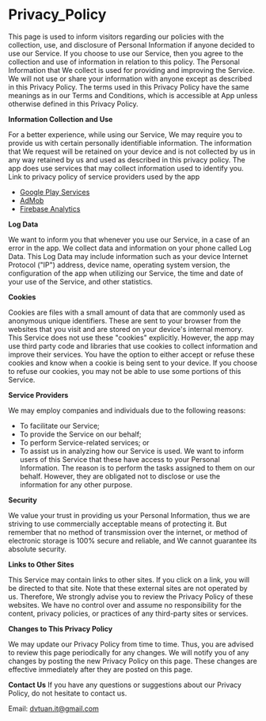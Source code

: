 # Privacy_Policy
  This page is used to inform visitors regarding our policies with the collection, use, and disclosure of Personal Information if anyone decided to use our Service.
  If you choose to use our Service, then you agree to the collection and use of information in relation to this policy. The Personal Information that We collect is used for providing and improving the Service. We will not use or share your information with anyone except as described in this Privacy Policy.
  The terms used in this Privacy Policy have the same meanings as in our Terms and Conditions, which is accessible at App unless otherwise defined in this Privacy Policy.

**Information Collection and Use**

  For a better experience, while using our Service, We may require you to provide us with certain personally identifiable information. The information that We request will be retained on your device and is not collected by us in any way retained by us and used as described in this privacy policy.
  The app does use services that may collect information used to identify you.
  Link to privacy policy of service providers used by the app
* [Google Play Services](https://www.google.com/policies/privacy/)
* [AdMob](https://support.google.com/admob/answer/6128543?hl=en)
* [Firebase Analytics](https://firebase.google.com/policies/analytics)

**Log Data**

  We want to inform you that whenever you use our Service, in a case of an error in the app. We collect data and information on your phone called Log Data. This Log Data may include information such as your device Internet Protocol ("IP") address, device name, operating system version, the configuration of the app when utilizing our Service, the time and date of your use of the Service, and other statistics.

**Cookies**

  Cookies are files with a small amount of data that are commonly used as anonymous unique identifiers. These are sent to your browser from the websites that you visit and are stored on your device's internal memory.
  This Service does not use these "cookies" explicitly. However, the app may use third party code and libraries that use cookies to collect information and improve their services. You have the option to either accept or refuse these cookies and know when a cookie is being sent to your device. If you choose to refuse our cookies, you may not be able to use some portions of this Service.

**Service Providers**

  We may employ companies and individuals due to the following reasons:
*   To facilitate our Service;
*   To provide the Service on our behalf;
*   To perform Service-related services; or
*   To assist us in analyzing how our Service is used.
  We want to inform users of this Service that these have access to your Personal Information. The reason is to perform the tasks assigned to them on our behalf. However, they are obligated not to disclose or use the information for any other purpose.

**Security**

  We value your trust in providing us your Personal Information, thus we are striving to use commercially acceptable means of protecting it. But remember that no method of transmission over the internet, or method of electronic storage is 100% secure and reliable, and We cannot guarantee its absolute security.

**Links to Other Sites**

  This Service may contain links to other sites. If you click on a link, you will be directed to that site. Note that these external sites are not operated by us. Therefore, We strongly advise you to review the Privacy Policy of these websites. We have no control over and assume no responsibility for the content, privacy policies, or practices of any third-party sites or services.

**Changes to This Privacy Policy**

  We may update our Privacy Policy from time to time. Thus, you are advised to review this page periodically for any changes. We will notify you of any changes by posting the new Privacy Policy on this page. These changes are effective immediately after they are posted on this page.

**Contact Us**
  If you have any questions or suggestions about our Privacy Policy, do not hesitate to contact us.

Email: dvtuan.it@gmail.com
